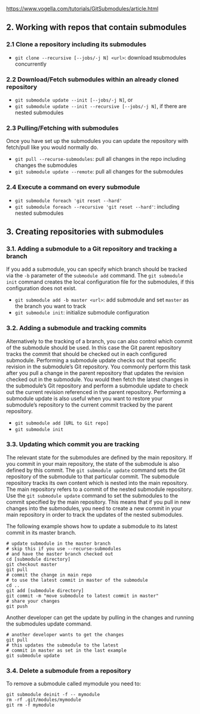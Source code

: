https://www.vogella.com/tutorials/GitSubmodules/article.html

## 2. Working with repos that contain submodules

### 2.1 Clone a repository including its submodules
- `git clone --recursive [--jobs/-j N] <url>`: download `N`submodules concurrently

### 2.2 Download/Fetch submodules within an already cloned repository
- `git submodule update --init [--jobs/-j N]`, or
- `git submodule update --init --recursive [--jobs/-j N]`, if there are nested submodules

### 2.3 Pulling/Fetching with submodules
Once you have set up the submodules you can update the repository with fetch/pull like you would normally do. 
- `git pull --recurse-submodules`: pull all changes in the repo including changes the submodules
- `git submodule update --remote`: pull all changes for the submodules

### 2.4 Execute a command on every submodule
- `git submodule foreach 'git reset --hard'`
- `git submodule foreach --recursive 'git reset --hard'`: including nested submodules

## 3. Creating repositories with submodules
### 3.1. Adding a submodule to a Git repository and tracking a branch
If you add a submodule, you can specify which branch should be tracked via the `-b` parameter of the `submodule add` command. 
The `git submodule init` command creates the local configuration file for the submodules, if this configuration does not exist.
- `git submodule add -b master <url>`: add submodule and set `master` as the branch you want to track
- `git submodule init`: initialize submodule configuration

### 3.2. Adding a submodule and tracking commits
Alternatively to the tracking of a branch, you can also control which commit of the submodule should be used. In this case the Git parent repository tracks the commit that should be checked out in each configured submodule. 
Performing a submodule update checks out that specific revision in the submodule’s Git repository. You commonly perform this task after you pull a change in the parent repository that updates the revision checked out in the submodule. You would then fetch the latest changes in the submodule’s Git repository and perform a submodule update to check out the current revision referenced in the parent repository. Performing a submodule update is also useful when you want to restore your submodule’s repository to the current commit tracked by the parent repository. 
- `git submodule add [URL to Git repo]`
- `git submodule init`

### 3.3. Updating which commit you are tracking
The relevant state for the submodules are defined by the main repository. If you commit in your main repository, the state of the submodule is also defined by this commit.
The `git submodule update` command sets the Git repository of the submodule to that particular commit. The submodule repository tracks its own content which is nested into the main repository. The main repository refers to a commit of the nested submodule repository.
Use the `git submodule update` command to set the submodules to the commit specified by the main repository. This means that if you pull in new changes into the submodules, you need to create a new commit in your main repository in order to track the updates of the nested submodules.

The following example shows how to update a submodule to its latest commit in its master branch.

```shell
# update submodule in the master branch
# skip this if you use --recurse-submodules
# and have the master branch checked out
cd [submodule directory]
git checkout master
git pull
# commit the change in main repo
# to use the latest commit in master of the submodule
cd ..
git add [submodule directory]
git commit -m "move submodule to latest commit in master"
# share your changes
git push
```

Another developer can get the update by pulling in the changes and running the submodules update command.

```shell
# another developer wants to get the changes
git pull
# this updates the submodule to the latest
# commit in master as set in the last example
git submodule update
```

### 3.4. Delete a submodule from a repository
To remove a submodule called mymodule you need to:
```shell
git submodule deinit -f -- mymodule
rm -rf .git/modules/mymodule
git rm -f mymodule
```
